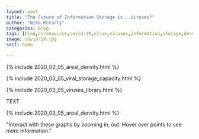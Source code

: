 ```yaml
---
layout: post
title: "The Future of Information Storage is...Viruses?"
author: "Niko McCarty"
categories: blog
tags: [blog,coronavirus,covid-19,virus,viruses,information,storage,density,data]
image: covid-19.jpg
sect: home

---
```


{% include 2020_03_05_areal_density.html %}

{% include 2020_03_05_viral_storage_capacity.html %}

{% include 2020_03_05_viruses_library.html %}



TEXT

{% include 2020_03_05_areal_density.html %}

"Interact with these graphs by zooming in, out. Hover over points to see more information."